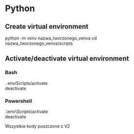 # Python

## Create virtual environment
python -m venv nazwa_tworzonego_venva
cd nazwa_tworzonego_venva/scripts

## Activate/deactivate virtual environment

### Bash
. env/Scripts/activate  
deactivate  

### Powershell
.\env\Scripts\activate  
deactivate

Wszystkie kody puszczone z V2
